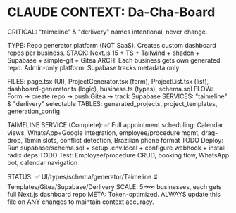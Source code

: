 # CLAUDE CONTEXT: Da-Cha-Board

CRITICAL: "taimeline" & "derlivery" names intentional, never change.

TYPE: Repo generator platform (NOT SaaS). Creates custom dashboard repos per business.
STACK: Next.js 15 + TS + Tailwind + shadcn + Supabase + simple-git + Gitea
ARCH: Each business gets own generated repo. Admin-only platform. Supabase tracks metadata only.

FILES: page.tsx (UI), ProjectGenerator.tsx (form), ProjectList.tsx (list), dashboard-generator.ts (logic), business.ts (types), schema.sql
FLOW: Form → create repo → push Gitea → track Supabase
SERVICES: "taimeline" & "derlivery" selectable
TABLES: generated_projects, project_templates, generation_config

TAIMELINE SERVICE (Complete):
✅ Full appointment scheduling: Calendar views, WhatsApp+Google integration, employee/procedure mgmt, drag-drop, 15min slots, conflict detection, Brazilian phone format
TODO Deploy: Run supabase/schema.sql + setup .env.local + configure webhook + install radix deps
TODO Test: Employee/procedure CRUD, booking flow, WhatsApp bot, calendar navigation

STATUS: ✅ UI/types/schema/generator/Taimeline ⏳ Templates/Gitea/Supabase/Derlivery
SCALE: 5→∞ businesses, each gets full Next.js dashboard repo
META: Token-optimized. ALWAYS update this file on ANY changes to maintain context accuracy.
